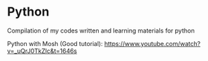 # Python
Compilation of my codes written and learning materials for python

Python with Mosh (Good tutorial):
https://www.youtube.com/watch?v=_uQrJ0TkZlc&t=1646s
